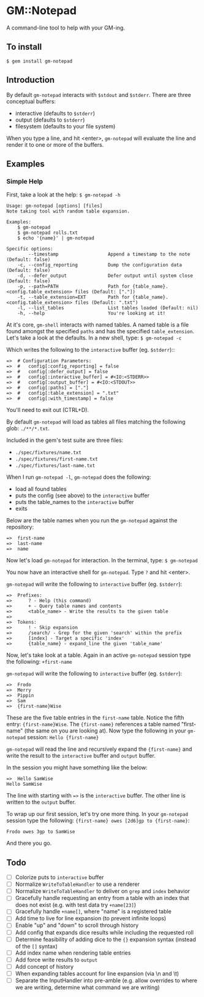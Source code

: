 # GM::Notepad

A command-line tool to help with your GM-ing.

## To install

`$ gem install gm-notepad`

## Introduction

By default `gm-notepad` interacts with `$stdout` and `$stderr`. There are
three conceptual buffers:

* interactive (defaults to `$stderr`)
* output (defaults to `$stderr`)
* filesystem (defaults to your file system)

When you type a line, and hit \<enter\>, `gm-notepad` will evaluate the
line and render it to one or more of the buffers.

## Examples

### Simple Help

First, take a look at the help: `$ gm-notepad -h`

```console
Usage: gm-notepad [options] [files]
Note taking tool with random table expansion.

Examples:
	$ gm-notepad
	$ gm-notepad rolls.txt
	$ echo '{name}' | gm-notepad

Specific options:
        --timestamp                  Append a timestamp to the note (Default: false)
    -c, --config_reporting           Dump the configuration data (Default: false)
    -d, --defer_output               Defer output until system close (Default: false)
    -p, --path=PATH                  Path for {table_name}.<config.table_extension> files (Default: ["."])
    -t, --table_extension=EXT        Path for {table_name}.<config.table_extension> files (Default: ".txt")
    -l, --list_tables                List tables loaded (Default: nil)
    -h, --help                       You're looking at it!
```

At it's core, `gm-shell` interacts with named tables. A named table is a file
found amongst the specified `paths` and has the specified `table_extension`.
Let's take a look at the defaults. In a new shell, type: `$ gm-notepad -c`

Which writes the following to the `interactive` buffer (eg. `$stderr`)::

```console
=>	# Configuration Parameters:
=>	#   config[:config_reporting] = false
=>	#   config[:defer_output] = false
=>	#   config[:interactive_buffer] = #<IO:<STDERR>>
=>	#   config[:output_buffer] = #<IO:<STDOUT>>
=>	#   config[:paths] = ["."]
=>	#   config[:table_extension] = ".txt"
=>	#   config[:with_timestamp] = false
```

You'll need to exit out (CTRL+D).

By default `gm-notepad` will load as tables all files matching the following
glob: `./**/*.txt`.

Included in the gem's test suite are three files:

* `./spec/fixtures/name.txt`
* `./spec/fixtures/first-name.txt`
* `./spec/fixtures/last-name.txt`

When I run `gm-notepad -l`, `gm-notepad` does the following:

* load all found tables
* puts the config (see above) to the `interactive` buffer
* puts the table_names to the `interactive` buffer
* exits

Below are the table names when you run the `gm-notepad` against the
repository:

```console
=>	first-name
=>	last-name
=>	name
```

Now let's load `gm-notepad` for interaction. In the terminal, type:
`$ gm-notepad`

You now have an interactive shell for `gm-notepad`. Type `?` and hit
\<enter\>.

`gm-notepad` will write the following to `interactive` buffer (eg. `$stderr`):

```console
=>	Prefixes:
=>		? - Help (this command)
=>		+ - Query table names and contents
=>		<table_name> - Write the results to the given table
=>
=>	Tokens:
=>		! - Skip expansion
=>		/search/ - Grep for the given 'search' within the prefix
=>		[index] - Target a specific 'index'
=>		{table_name} - expand_line the given 'table_name'
```

Now, let's take look at a table. Again in an active `gm-notepad` session type
the following: `+first-name`

`gm-notepad` will write the following to `interactive` buffer (eg. `$stderr`):

```console
=>	Frodo
=>	Merry
=>	Pippin
=>	Sam
=>	{first-name}Wise
```

These are the five table entries in the `first-name` table. Notice the fifth
entry: `{first-name}Wise`. The `{first-name}` references a table named
"first-name" (the same on you are looking at). Now type the following in your `gm-notepad`
session: `Hello {first-name}`

`gm-notepad` will read the line and recursively expand the `{first-name}` and
write the result to the `interactive` buffer and `output` buffer.

In the session you might have something like the below:

```console
=>	Hello SamWise
Hello SamWise
```
The line with starting with `=>` is the `interactive` buffer. The other line
is written to the `output` buffer.

To wrap up our first session, let's try one more thing. In your `gm-notepad`
session type the following: `{first-name} owes [2d6]gp to {first-name}`:

```console
Frodo owes 3gp to SamWise
```

And there you go.

## Todo

- [ ] Colorize puts to `interactive` buffer
- [ ] Normalize `WriteToTableHandler` to use a renderer
- [ ] Normalize `WriteToTableHandler` to deliver on `grep` and `index` behavior
- [ ] Gracefully handle requesting an entry from a table with an index that does not exist (e.g. with test data try `+name[23]`)
- [ ] Gracefully handle `+name[]`, where "name" is a registered table
- [ ] Add time to live for line expansion (to prevent infinite loops)
- [ ] Enable "up" and "down" to scroll through history
- [ ] Add config that expands dice results while including the requested roll
- [ ] Determine feasibility of adding dice to the `{}` expansion syntax (instead of the `[]` syntax)
- [ ] Add index name when rendering table entries
- [ ] Add force write results to `output`
- [ ] Add concept of history
- [ ] When expanding tables account for line expansion (via \n and \t)
- [ ] Separate the InputHandler into pre-amble (e.g. allow overrides to where we are writing, determine what command we are writing)
